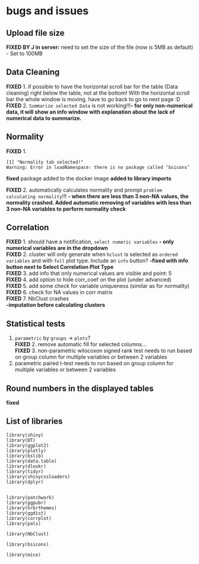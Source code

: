 # bugs and issues

## Upload file size
**FIXED BY J in server:** need to set the size of the file (now is 5MB as default) - Set to 100MB<br>

## Data Cleaning
**FIXED** 1. if possible to have the horizontal scroll bar for the table (Data cleaning) right below the table, not at the bottom! With the horizontal scroll bar the whole window is moving, have to go back to go to next page :D <br>
**FIXED** 2. `Summarize selected Data` is not working!!!**- for only non-numerical data, it will show an info window with explanation about the lack of numerical data to summarize.**

## Normality

**FIXED** 1. 
```{r}
[1] "Normality tab selected!"
Warning: Error in loadNamespace: there is no package called ‘bsicons’
```
**fixed** package added to the docker image **added to library imports**

**FIXED** 2. automatically calculates normality and prompt `problem calculating normality`!!! **- when there are less than 3 non-NA values, the normality crashed. Added automatic removing of variables with less than 3 non-NA variables to perform normality check**

## Correlation
**FIXED** 1. should have a notification, `select numeric variables` **- only numerical variables are in the dropdown**<br>
**FIXED** 2. cluster will only generate when `hclust` is selected as `ordered variables` and with `full` plot type. Include an `info` button? **-fixed with info button next to Select Correlation Plot Type**<br>
**FIXED** 3. add info that only numerical values are visible and point: 5<br>
**FIXED** 4. add option to hide corr_coef on the plot (under advanced)<br>
**FIXED** 5. add some check for variable uniqueness (similar as for normality)<br>
**FIXED** 6. check for NA values in corr matrix<br>
**FIXED** 7. NbClust crashes<br> **-imputation before calculating clusters**


## Statistical tests
1. `parametric` by `groups` -> `plots`?<br>
**FIXED** 2. remove automatic fill for selected columns...<br>
**FIXED** 3. non-parametric wilocoxon signed rank test needs to run based on group column for multiple variables or between 2 variables
4. parametric paired t-test needs to run based on group column for multiple variables or between 2 variables

## Round numbers in the displayed tables
**fixed**


## List of libraries

```
library(shiny)
library(DT)
library(ggplot2)
library(plotly)
library(bslib)
library(data.table)
library(dlookr)
library(tidyr)
library(shinycssloaders)
library(dplyr)


library(patchwork)
library(ggpubr)
library(hrbrthemes)
library(ggdist)
library(corrplot)
library(pals)

library(NbClust)

library(bsicons)

library(mice)
```